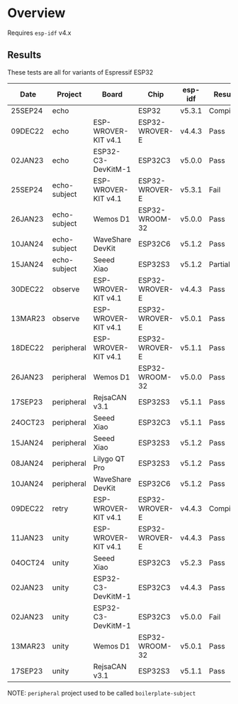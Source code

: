 # Overview

Requires `esp-idf` v4.x

## Results

These tests are all for variants of Espressif ESP32

|   Date  | Project      | Board                | Chip           | esp-idf  | Result   | Notes
| ------- | ------------ | -------------------- | -------------- | -------  | -------- | -----
| 25SEP24 | echo         |                      | ESP32          | v5.3.1   | Compiles | 
| 09DEC22 | echo         | ESP-WROVER-KIT v4.1  | ESP32-WROVER-E | v4.4.3   | Pass     | 
| 02JAN23 | echo         | ESP32-C3-DevKitM-1   | ESP32C3        | v5.0.0   | Pass     |
| 25SEP24 | echo-subject | ESP-WROVER-KIT v4.1  | ESP32-WROVER-E | v5.3.1   | Fail     | breaking change in tuple it seems
| 26JAN23 | echo-subject | Wemos D1             | ESP32-WROOM-32 | v5.0.0   | Pass     | 
| 10JAN24 | echo-subject | WaveShare DevKit     | ESP32C6        | v5.1.2   | Pass     | 
| 15JAN24 | echo-subject | Seeed Xiao           | ESP32S3        | v5.1.2   | Partial  | Gets IP.  Test paused for unrelated reasons
| 30DEC22 | observe      | ESP-WROVER-KIT v4.1  | ESP32-WROVER-E | v4.4.3   | Pass     | 
| 13MAR23 | observe      | ESP-WROVER-KIT v4.1  | ESP32-WROVER-E | v5.0.1   | Pass     | 
| 18DEC22 | peripheral   | ESP-WROVER-KIT v4.1  | ESP32-WROVER-E | v5.1.1   | Pass     | 
| 26JAN23 | peripheral   | Wemos D1             | ESP32-WROOM-32 | v5.0.0   | Pass     | 
| 17SEP23 | peripheral   | RejsaCAN v3.1        | ESP32S3        | v5.1.1   | Pass     |
| 24OCT23 | peripheral   | Seeed Xiao           | ESP32C3        | v5.1.1   | Pass     |
| 15JAN24 | peripheral   | Seeed Xiao           | ESP32S3        | v5.1.2   | Pass     |
| 08JAN24 | peripheral   | Lilygo QT Pro        | ESP32S3        | v5.1.2   | Pass     |
| 10JAN24 | peripheral   | WaveShare DevKit     | ESP32C6        | v5.1.2   | Pass     | 
| 09DEC22 | retry        | ESP-WROVER-KIT v4.1  | ESP32-WROVER-E | v4.4.3   | Compiles | Doesn't do anything of interest yet
| 11JAN23 | unity        | ESP-WROVER-KIT v4.1  | ESP32-WROVER-E | v4.4.3   | Pass     |
| 04OCT24 | unity        | Seeed Xiao           | ESP32C3        | v5.2.3   | Pass     |
| 02JAN23 | unity        | ESP32-C3-DevKitM-1   | ESP32C3        | v4.4.3   | Pass     |
| 02JAN23 | unity        | ESP32-C3-DevKitM-1   | ESP32C3        | v5.0.0   | Fail     | Compiler requires LWIP_NETCONN_SEM_PER_THREAD configuration
| 13MAR23 | unity        | Wemos D1             | ESP32-WROOM-32 | v5.0.1   | Pass     | 
| 17SEP23 | unity        | RejsaCAN v3.1        | ESP32S3        | v5.1.1   | Pass     |

NOTE: `peripheral` project used to be called `boilerplate-subject`
